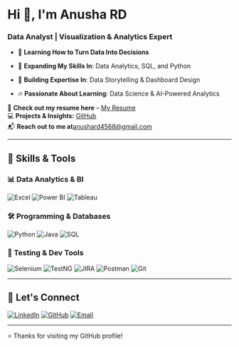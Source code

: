 # Hi 👋, I'm Anusha RD 

### Data Analyst | Visualization & Analytics Expert

- 🔢 **Learning How to Turn Data Into Decisions**
  
- 🌱 **Expanding My Skills In**: Data Analytics, SQL, and Python
  
- 🎯 **Building Expertise In**: Data Storytelling & Dashboard Design
  
- 🔥 **Passionate About Learning**: Data Science & AI-Powered Analytics  

📄 **Check out my resume here** – [My Resume](https://drive.google.com/file/d/1Lsy75EVoRHcikDKv0_ZFXFvxyuhqS-Dc/view?usp=drivesdk)  
💻 **Projects & Insights:** [GitHub](https://github.com/Anusha548)  
📬 **Reach out to me at**[anushard4568@gmail.com](mailto:anushard4568@gmail.com) 

---

## 🚀 Skills & Tools

### 📊 Data Analytics & BI

![Excel](https://img.shields.io/badge/Excel-217346?style=for-the-badge&logo=microsoft-excel&logoColor=white)
![Power BI](https://img.shields.io/badge/Power%20BI-F2C811?style=for-the-badge&logo=powerbi&logoColor=black)
![Tableau](https://img.shields.io/badge/Tableau-E97627?style=for-the-badge&logo=tableau&logoColor=white)

### 🛠 Programming & Databases

![Python](https://img.shields.io/badge/Python-3776AB?style=for-the-badge&logo=python&logoColor=white)
![Java](https://img.shields.io/badge/Java-007396?style=for-the-badge&logo=java&logoColor=white)
![SQL](https://img.shields.io/badge/SQL-003B57?style=for-the-badge&logo=postgresql&logoColor=white)

### 🧪 Testing & Dev Tools

![Selenium](https://img.shields.io/badge/Selenium-43B02A?style=for-the-badge&logo=selenium&logoColor=white)
![TestNG](https://img.shields.io/badge/TestNG-FF6C37?style=for-the-badge)
![JIRA](https://img.shields.io/badge/JIRA-0052CC?style=for-the-badge&logo=jira&logoColor=white)
![Postman](https://img.shields.io/badge/Postman-FF6C37?style=for-the-badge&logo=postman&logoColor=white)
![Git](https://img.shields.io/badge/Git-F05032?style=for-the-badge&logo=git&logoColor=white)

---

## 🔗 Let's Connect

[![LinkedIn](https://img.shields.io/badge/LinkedIn-0A66C2?style=for-the-badge&logo=linkedin&logoColor=white)](https://www.linkedin.com/in/anusha-rd-192896293?utm_source=share&utm_campaign=share_via&utm_content=profile&utm_medium=android_app)
[![GitHub](https://img.shields.io/badge/GitHub-000000?style=for-the-badge&logo=github&logoColor=white)](https://github.com/Anusha548)
[![Email](https://img.shields.io/badge/Email-D44638?style=for-the-badge&logo=gmail&logoColor=white)](mailto:anushard4568@gmail.com)

---
⭐ Thanks for visiting my GitHub profile!
